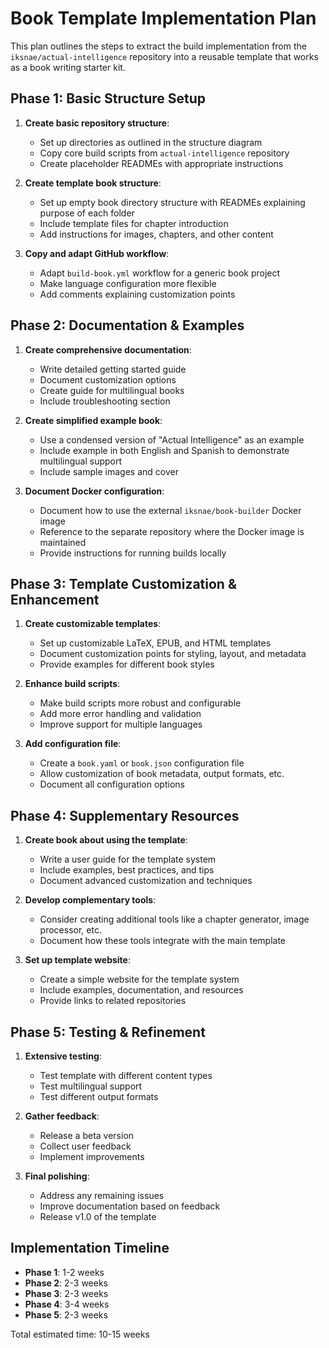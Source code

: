 # Book Template Implementation Plan

This plan outlines the steps to extract the build implementation from the `iksnae/actual-intelligence` repository into a reusable template that works as a book writing starter kit.

## Phase 1: Basic Structure Setup

1. **Create basic repository structure**:
   - Set up directories as outlined in the structure diagram
   - Copy core build scripts from `actual-intelligence` repository
   - Create placeholder READMEs with appropriate instructions

2. **Create template book structure**:
   - Set up empty book directory structure with READMEs explaining purpose of each folder
   - Include template files for chapter introduction
   - Add instructions for images, chapters, and other content

3. **Copy and adapt GitHub workflow**:
   - Adapt `build-book.yml` workflow for a generic book project
   - Make language configuration more flexible
   - Add comments explaining customization points

## Phase 2: Documentation & Examples

1. **Create comprehensive documentation**:
   - Write detailed getting started guide
   - Document customization options
   - Create guide for multilingual books
   - Include troubleshooting section

2. **Create simplified example book**:
   - Use a condensed version of "Actual Intelligence" as an example
   - Include example in both English and Spanish to demonstrate multilingual support
   - Include sample images and cover

3. **Document Docker configuration**:
   - Document how to use the external `iksnae/book-builder` Docker image
   - Reference to the separate repository where the Docker image is maintained
   - Provide instructions for running builds locally

## Phase 3: Template Customization & Enhancement

1. **Create customizable templates**:
   - Set up customizable LaTeX, EPUB, and HTML templates
   - Document customization points for styling, layout, and metadata
   - Provide examples for different book styles

2. **Enhance build scripts**:
   - Make build scripts more robust and configurable
   - Add more error handling and validation
   - Improve support for multiple languages

3. **Add configuration file**:
   - Create a `book.yaml` or `book.json` configuration file
   - Allow customization of book metadata, output formats, etc.
   - Document all configuration options

## Phase 4: Supplementary Resources

1. **Create book about using the template**:
   - Write a user guide for the template system
   - Include examples, best practices, and tips
   - Document advanced customization and techniques

2. **Develop complementary tools**:
   - Consider creating additional tools like a chapter generator, image processor, etc.
   - Document how these tools integrate with the main template

3. **Set up template website**:
   - Create a simple website for the template system
   - Include examples, documentation, and resources
   - Provide links to related repositories

## Phase 5: Testing & Refinement

1. **Extensive testing**:
   - Test template with different content types
   - Test multilingual support
   - Test different output formats

2. **Gather feedback**:
   - Release a beta version
   - Collect user feedback
   - Implement improvements

3. **Final polishing**:
   - Address any remaining issues
   - Improve documentation based on feedback
   - Release v1.0 of the template

## Implementation Timeline

- **Phase 1**: 1-2 weeks
- **Phase 2**: 2-3 weeks
- **Phase 3**: 2-3 weeks
- **Phase 4**: 3-4 weeks
- **Phase 5**: 2-3 weeks

Total estimated time: 10-15 weeks